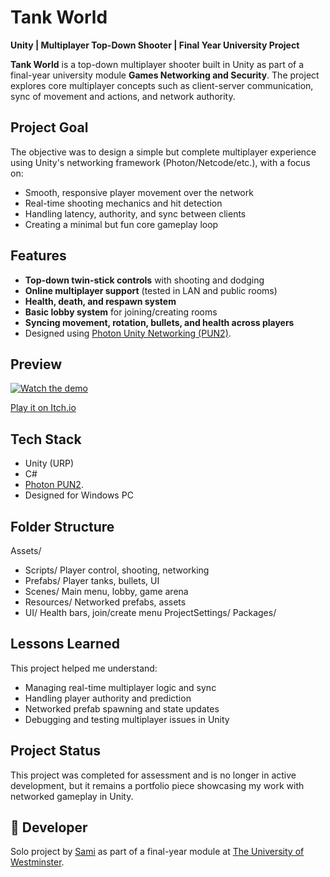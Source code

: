 # Tank World  
**Unity | Multiplayer Top-Down Shooter | Final Year University Project**

**Tank World** is a top-down multiplayer shooter built in Unity as part of a final-year university module **Games Networking and Security**. The project explores core multiplayer concepts such as client-server communication, sync of movement and actions, and network authority.

## Project Goal

The objective was to design a simple but complete multiplayer experience using Unity's networking framework (Photon/Netcode/etc.), with a focus on:

- Smooth, responsive player movement over the network  
- Real-time shooting mechanics and hit detection  
- Handling latency, authority, and sync between clients  
- Creating a minimal but fun core gameplay loop  

## Features

- **Top-down twin-stick controls** with shooting and dodging  
- **Online multiplayer support** (tested in LAN and public rooms)  
- **Health, death, and respawn system**  
- **Basic lobby system** for joining/creating rooms  
- **Syncing movement, rotation, bullets, and health across players**  
- Designed using [Photon Unity Networking (PUN2)](https://www.photonengine.com/pun). 

## Preview
[![Watch the demo](https://img.shields.io/badge/Watch-Video-red?logo=youtube)](https://www.youtube.com/watch?v=QVZCABMrXkU)

[Play it on Itch.io](https://saaami.itch.io/tank-world)  

## Tech Stack

- Unity (URP)  
- C#  
- [Photon PUN2](https://www.photonengine.com/pun).
- Designed for Windows PC

## Folder Structure
Assets/
- Scripts/ Player control, shooting, networking
- Prefabs/ Player tanks, bullets, UI
- Scenes/ Main menu, lobby, game arena
- Resources/ Networked prefabs, assets
- UI/ Health bars, join/create menu
ProjectSettings/
Packages/


## Lessons Learned

This project helped me understand:

- Managing real-time multiplayer logic and sync  
- Handling player authority and prediction  
- Networked prefab spawning and state updates  
- Debugging and testing multiplayer issues in Unity

## Project Status

This project was completed for assessment and is no longer in active development, but it remains a portfolio piece showcasing my work with networked gameplay in Unity.

## 👤 Developer

Solo project by [Sami](https://github.com/Sami-Red) as part of a final-year module at [The University of Westminster](https://www.westminster.ac.uk).
